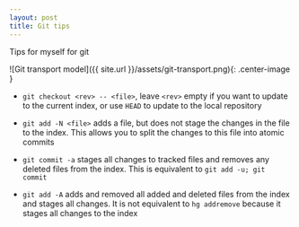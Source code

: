 ```yaml
---
layout: post
title: Git tips
---
```

Tips for myself for git

![Git transport model]({{ site.url }}/assets/git-transport.png){: .center-image }

- `git checkout <rev> -- <file>`, leave `<rev>` empty if you want to update to the current index, or use `HEAD` to update to the local repository

- `git add -N <file>` adds a file, but does not stage the changes in the file to the index. This allows you to split the changes to this file into atomic commits

- `git commit -a` stages all changes to tracked files and removes any deleted files from the index. This is equivalent to `git add -u; git commit`

- `git add -A` adds and removed all added and deleted files from the index and stages all changes. It is not equivalent to `hg addremove` because it stages all changes to the index
